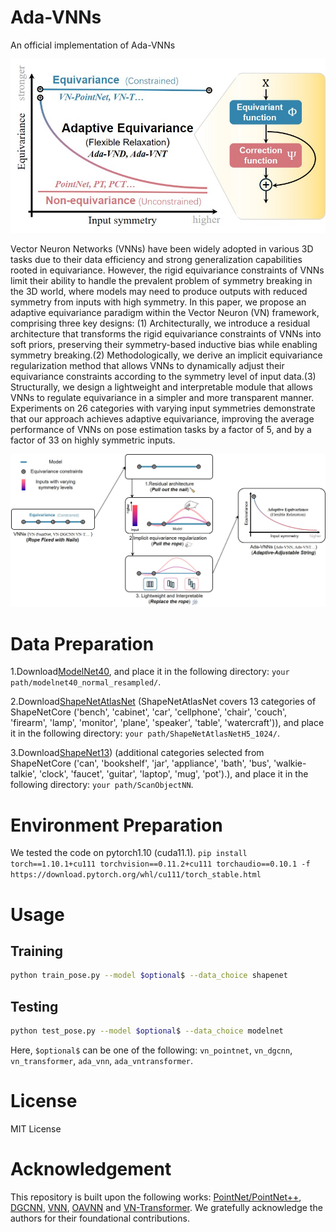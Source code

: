# Ada-VNNs
An official implementation of Ada-VNNs

![Ada-VNNs](method1.jpg)

Vector Neuron Networks (VNNs) have been widely adopted in various 3D tasks due to their data efficiency and strong generalization capabilities rooted in equivariance. However, the rigid equivariance constraints of VNNs limit their ability to handle the prevalent problem of symmetry breaking in the 3D world, where models may need to produce outputs with reduced symmetry from inputs with high symmetry. In this paper, we propose an adaptive equivariance paradigm within the Vector Neuron (VN) framework, comprising three key designs:
(1) Architecturally, we introduce a residual architecture that transforms the rigid equivariance constraints of VNNs into soft priors, preserving their symmetry-based inductive bias while enabling symmetry breaking.(2) Methodologically, we derive an implicit equivariance regularization method that allows VNNs to dynamically adjust their equivariance constraints according to the symmetry level of input data.(3) Structurally, we design a lightweight and interpretable module that allows VNNs to regulate equivariance in a simpler and more transparent manner. Experiments on 26 categories with varying input symmetries demonstrate that our approach achieves adaptive equivariance, improving the average performance of VNNs on pose estimation tasks by a factor of 5, and by a factor of 33 on highly symmetric inputs.

![Pipeline](method_zong.jpg)

# Data Preparation
1.Download[ModelNet40](https://shapenet.cs.stanford.edu/media/modelnet40_normal_resampled.zip), and place it in the following directory:  `your path/modelnet40_normal_resampled/`.

2.Download[ShapeNetAtlasNet](https://condor-datasets.s3.us-east-2.amazonaws.com/dataset/ShapeNetAtlasNetH5_1024.zip) (ShapeNetAtlasNet covers 13 categories of ShapeNetCore ('bench', 'cabinet', 'car', 'cellphone', 'chair', 'couch', 'firearm', 'lamp', 'monitor', 'plane', 'speaker', 'table', 'watercraft')), and place it in the following directory: `your path/ShapeNetAtlasNetH5_1024/`.

3.Download[ShapeNet13](https://drive.google.com/file/d/1HRciLTnFbTxKJiiqpvnw3bNC5rSeg-qp/view?usp=sharing)) (additional categories selected from ShapeNetCore ('can', 'bookshelf', 'jar', 'appliance', 'bath', 'bus', 'walkie-talkie', 'clock', 'faucet', 'guitar', 'laptop', 'mug', 'pot').), and place it in the following directory: `your path/ScanObjectNN`.

# Environment Preparation
We tested the code on pytorch1.10 (cuda11.1).
`pip install torch==1.10.1+cu111 torchvision==0.11.2+cu111 torchaudio==0.10.1 -f https://download.pytorch.org/whl/cu111/torch_stable.html`

# Usage
## Training
```bash
python train_pose.py --model $optional$ --data_choice shapenet
```
## Testing
```bash
python test_pose.py --model $optional$ --data_choice modelnet
```

Here, `$optional$` can be one of the following: `vn_pointnet`, `vn_dgcnn`, `vn_transformer`, `ada_vnn`, `ada_vntransformer`.
# License
MIT License


# Acknowledgement
This repository is built upon the following works:  [PointNet/PointNet++](https://github.com/yanx27/Pointnet_Pointnet2_pytorch), [DGCNN](https://github.com/WangYueFt/dgcnn), [VNN](https://github.com/FlyingGiraffe/vnn), [OAVNN](https://github.com/sidhikabalachandar/oavnn) and [VN-Transformer](https://github.com/lucidrains/VN-transformer). We gratefully acknowledge the authors for their foundational contributions.

